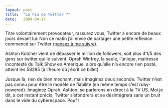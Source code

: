 ```yaml
---
layout:	post
title:	"La Fin de Twitter ?"
date:	2009-04-17
---
```


  Titre volontairement provocateur, rassurez vous, Twitter à encore de beaux jours devant lui. Non ce matin j’ai envie de partager une petite reflexion commencé sur Twitter ([pensez à me suivre](http://twitter.com/thibaultmilan)).

Ashton Kutcher vient de dépasser le million de followers, soit plus d’1/5 des gens sur twitter qui le suivent. Oprah Winfrey, la seule, l’unique, maitresse incontesté du Talk Show en Amérique, alors qu’elle n’a encore rien posté, atteint les 58285 (à l’heure où j’écrit ce billet).

Jusque là, rien de bien méchant, mais imaginez deux seconde. Twitter n’est pas connu pour être le modèle de fiabilité (en même temps c’est ruby-powered). Imaginez Oprah, Ashton, se parlerons en direct à la TV US. Moi je dit, à cet instant précis, Twitter s’éfondrera et se désintégrera sans un bruit dans le vide du cyberespace. Pouf !

  